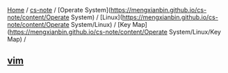 [Home](https://mengxianbin.github.io) /
[cs-note](https://mengxianbin.github.io/cs-note) /
[Operate System](https://mengxianbin.github.io/cs-note/content/Operate System) /
[Linux](https://mengxianbin.github.io/cs-note/content/Operate System/Linux) /
[Key Map](https://mengxianbin.github.io/cs-note/content/Operate System/Linux/Key Map) /

## [vim](https://mengxianbin.github.io/cs-note/content/Operate%20System/Linux/Key%20Map/vim)
